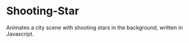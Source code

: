 # Shooting-Star
Animates a city scene with shooting stars in the background, written in Javascript. 
